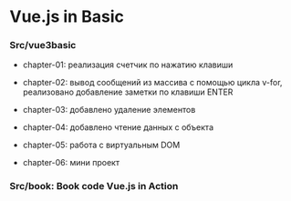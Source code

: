 # Vue.js in Basic

### Src/vue3basic

- chapter-01: реализация счетчик по нажатию клавиши

- chapter-02: вывод сообщений из массива с помощью цикла v-for, реализовано добавление заметки по клавиши ENTER

- chapter-03: добавлено удаление элементов

- chapter-04: добавлено чтение данных с объекта

- chapter-05: работа с виртуальным  DOM

- chapter-06: мини проект

### Src/book: Book code Vue.js in Action
